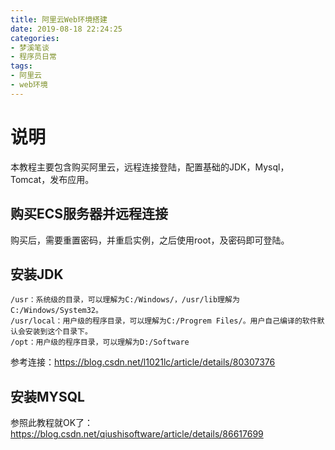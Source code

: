 ```yaml
---
title: 阿里云Web环境搭建
date: 2019-08-18 22:24:25
categories:
- 梦溪笔谈
- 程序员日常
tags:
- 阿里云
- web环境
---
```

# 说明
本教程主要包含购买阿里云，远程连接登陆，配置基础的JDK，Mysql，Tomcat，发布应用。

<!--more-->

## 购买ECS服务器并远程连接
购买后，需要重置密码，并重启实例，之后使用root，及密码即可登陆。
## 安装JDK
```
/usr：系统级的目录，可以理解为C:/Windows/，/usr/lib理解为C:/Windows/System32。
/usr/local：用户级的程序目录，可以理解为C:/Progrem Files/。用户自己编译的软件默认会安装到这个目录下。
/opt：用户级的程序目录，可以理解为D:/Software
```
参考连接：https://blog.csdn.net/l1021lc/article/details/80307376

## 安装MYSQL
参照此教程就OK了：https://blog.csdn.net/qiushisoftware/article/details/86617699
                                                                                                                          